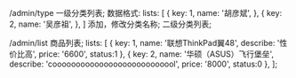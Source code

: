 /admin/type
一级分类列表;
数据格式:
lists: [
        {
            key: 1,
            name: '胡彦斌',
        },
        {
            key: 2,
            name: '吴彦祖',
        },
    ]
添加，修改分类名称;
二级分类列表;



/admin/list
商品列表;
lists: [
        {
          key: 1,
          name: '联想ThinkPad翼48',
          describe: '性价比高',
          price: '6600',
          status:1
        },
        {
          key: 2,
          name: '华硕（ASUS）飞行堡垒',
          describe: 'cooooooooooooooooooooooooool',
          price: '8000',
          status:0
        },
      ];

